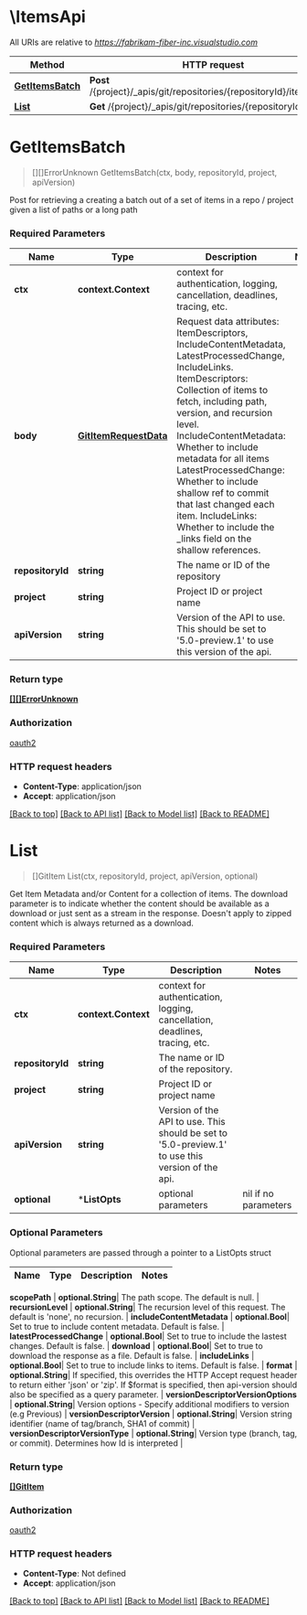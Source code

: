 # \ItemsApi

All URIs are relative to *https://fabrikam-fiber-inc.visualstudio.com*

Method | HTTP request | Description
------------- | ------------- | -------------
[**GetItemsBatch**](ItemsApi.md#GetItemsBatch) | **Post** /{project}/_apis/git/repositories/{repositoryId}/itemsbatch | 
[**List**](ItemsApi.md#List) | **Get** /{project}/_apis/git/repositories/{repositoryId}/items | 


# **GetItemsBatch**
> [][]ErrorUnknown GetItemsBatch(ctx, body, repositoryId, project, apiVersion)


Post for retrieving a creating a batch out of a set of items in a repo / project given a list of paths or a long path

### Required Parameters

Name | Type | Description  | Notes
------------- | ------------- | ------------- | -------------
 **ctx** | **context.Context** | context for authentication, logging, cancellation, deadlines, tracing, etc.
  **body** | [**GitItemRequestData**](GitItemRequestData.md)| Request data attributes: ItemDescriptors, IncludeContentMetadata, LatestProcessedChange, IncludeLinks. ItemDescriptors: Collection of items to fetch, including path, version, and recursion level. IncludeContentMetadata: Whether to include metadata for all items LatestProcessedChange: Whether to include shallow ref to commit that last changed each item. IncludeLinks: Whether to include the _links field on the shallow references. | 
  **repositoryId** | **string**| The name or ID of the repository | 
  **project** | **string**| Project ID or project name | 
  **apiVersion** | **string**| Version of the API to use.  This should be set to &#39;5.0-preview.1&#39; to use this version of the api. | 

### Return type

[**[][]ErrorUnknown**](array.md)

### Authorization

[oauth2](../README.md#oauth2)

### HTTP request headers

 - **Content-Type**: application/json
 - **Accept**: application/json

[[Back to top]](#) [[Back to API list]](../README.md#documentation-for-api-endpoints) [[Back to Model list]](../README.md#documentation-for-models) [[Back to README]](../README.md)

# **List**
> []GitItem List(ctx, repositoryId, project, apiVersion, optional)


Get Item Metadata and/or Content for a collection of items. The download parameter is to indicate whether the content should be available as a download or just sent as a stream in the response. Doesn't apply to zipped content which is always returned as a download.

### Required Parameters

Name | Type | Description  | Notes
------------- | ------------- | ------------- | -------------
 **ctx** | **context.Context** | context for authentication, logging, cancellation, deadlines, tracing, etc.
  **repositoryId** | **string**| The name or ID of the repository. | 
  **project** | **string**| Project ID or project name | 
  **apiVersion** | **string**| Version of the API to use.  This should be set to &#39;5.0-preview.1&#39; to use this version of the api. | 
 **optional** | ***ListOpts** | optional parameters | nil if no parameters

### Optional Parameters
Optional parameters are passed through a pointer to a ListOpts struct

Name | Type | Description  | Notes
------------- | ------------- | ------------- | -------------



 **scopePath** | **optional.String**| The path scope.  The default is null. | 
 **recursionLevel** | **optional.String**| The recursion level of this request. The default is &#39;none&#39;, no recursion. | 
 **includeContentMetadata** | **optional.Bool**| Set to true to include content metadata.  Default is false. | 
 **latestProcessedChange** | **optional.Bool**| Set to true to include the lastest changes.  Default is false. | 
 **download** | **optional.Bool**| Set to true to download the response as a file.  Default is false. | 
 **includeLinks** | **optional.Bool**| Set to true to include links to items.  Default is false. | 
 **format** | **optional.String**| If specified, this overrides the HTTP Accept request header to return either &#39;json&#39; or &#39;zip&#39;. If $format is specified, then api-version should also be specified as a query parameter. | 
 **versionDescriptorVersionOptions** | **optional.String**| Version options - Specify additional modifiers to version (e.g Previous) | 
 **versionDescriptorVersion** | **optional.String**| Version string identifier (name of tag/branch, SHA1 of commit) | 
 **versionDescriptorVersionType** | **optional.String**| Version type (branch, tag, or commit). Determines how Id is interpreted | 

### Return type

[**[]GitItem**](GitItem.md)

### Authorization

[oauth2](../README.md#oauth2)

### HTTP request headers

 - **Content-Type**: Not defined
 - **Accept**: application/json

[[Back to top]](#) [[Back to API list]](../README.md#documentation-for-api-endpoints) [[Back to Model list]](../README.md#documentation-for-models) [[Back to README]](../README.md)

